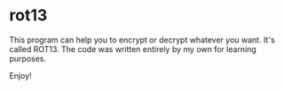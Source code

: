 # rot13

This program can help you to encrypt or decrypt whatever you want. It's called ROT13.
The code was written entirely by my own for learning purposes.

Enjoy!
